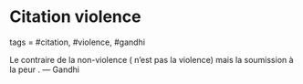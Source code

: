 # Citation violence
tags = #citation, #violence, #gandhi

Le contraire de la non-violence ( n’est pas la violence) mais la soumission à la peur . — Gandhi

